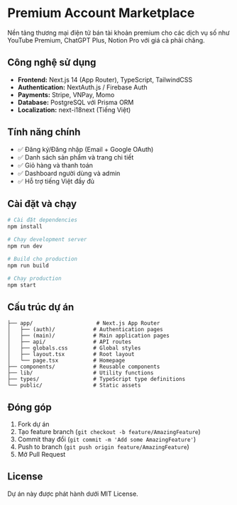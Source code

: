 # Premium Account Marketplace

Nền tảng thương mại điện tử bán tài khoản premium cho các dịch vụ số như YouTube Premium, ChatGPT Plus, Notion Pro với giá cả phải chăng.

## Công nghệ sử dụng

- **Frontend:** Next.js 14 (App Router), TypeScript, TailwindCSS
- **Authentication:** NextAuth.js / Firebase Auth
- **Payments:** Stripe, VNPay, Momo
- **Database:** PostgreSQL với Prisma ORM
- **Localization:** next-i18next (Tiếng Việt)

## Tính năng chính

- ✅ Đăng ký/Đăng nhập (Email + Google OAuth)
- ✅ Danh sách sản phẩm và trang chi tiết
- ✅ Giỏ hàng và thanh toán
- ✅ Dashboard người dùng và admin
- ✅ Hỗ trợ tiếng Việt đầy đủ

## Cài đặt và chạy

```bash
# Cài đặt dependencies
npm install

# Chạy development server
npm run dev

# Build cho production
npm run build

# Chạy production
npm start
```

## Cấu trúc dự án

```
├── app/                    # Next.js App Router
│   ├── (auth)/            # Authentication pages
│   ├── (main)/            # Main application pages
│   ├── api/               # API routes
│   ├── globals.css        # Global styles
│   ├── layout.tsx         # Root layout
│   └── page.tsx           # Homepage
├── components/            # Reusable components
├── lib/                   # Utility functions
├── types/                 # TypeScript type definitions
└── public/                # Static assets
```

## Đóng góp

1. Fork dự án
2. Tạo feature branch (`git checkout -b feature/AmazingFeature`)
3. Commit thay đổi (`git commit -m 'Add some AmazingFeature'`)
4. Push to branch (`git push origin feature/AmazingFeature`)
5. Mở Pull Request

## License

Dự án này được phát hành dưới MIT License.